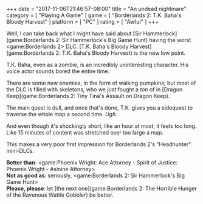 +++
date = "2017-11-06T21:46:57-08:00"
title = "An undead nightmare"
category = [ "Playing A Game" ]
game = [ "Borderlands 2: T.K. Baha's Bloody Harvest" ]
platform = [ "PC" ]
rating = [ "Awful" ]
+++

Well, I can take back what I might have said about [Sir Hammerlock](game:Borderlands 2: Sir Hammerlock's Big Game Hunt) having the worst <game:Borderlands 2> DLC.  [T.K. Baha's Bloody Harvest](game:Borderlands 2: T.K. Baha's Bloody Harvest) is the new low point.

T.K. Baha, even as a zombie, is an incredibly uninteresting character.  His voice actor sounds bored the entire time.

There are some new enemies, in the form of walking pumpkins; but most of the DLC is filled with skeletons, who we <i>just</i> fought a <i>ton</i> of in [Dragon Keep](game:Borderlands 2: Tiny Tina's Assault on Dragon Keep).

The main quest is dull, and once that's done, T.K. gives you a sidequest to traverse the whole map a second time.  <i>Ugh.</i>

And even though it's shockingly short, like an hour at most, it feels too long.  Like 15 minutes of content was stretched over too large a map.

This makes a very poor first impression for Borderlands 2's "Headhunter" mini-DLCs.

<b>Better than</b>: <game:Phoenix Wright: Ace Attorney - Spirit of Justice: Phoenix Wright - Asinine Attorney>  
<b>Not as good as</b>: seriously, <game:Borderlands 2: Sir Hammerlock's Big Game Hunt>  
<b>Please, please</b>: let [the next one](game:Borderlands 2: The Horrible Hunger of the Ravenous Wattle Gobbler) be better.
